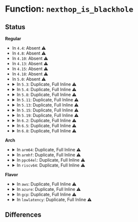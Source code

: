 # Function: <code>nexthop_is_blackhole</code>

## Status
<b>Regular</b>
<ul>
<li>
In <code>4.4</code>: Absent ⚠️
</li>
<li>
In <code>4.8</code>: Absent ⚠️
</li>
<li>
In <code>4.10</code>: Absent ⚠️
</li>
<li>
In <code>4.13</code>: Absent ⚠️
</li>
<li>
In <code>4.15</code>: Absent ⚠️
</li>
<li>
In <code>4.18</code>: Absent ⚠️
</li>
<li>
In <code>5.0</code>: Absent ⚠️
</li>
<li>
<details>
<summary>In <code>5.3</code>: Duplicate, Full Inline ⚠️</summary>

**Collision:** Static Duplication

**Inline:** Full

**Transformation:** False

**Instances:**

```
In net/ipv4/fib_semantics.c (ffffffff819c9e04)
Location: include/net/nexthop.h:184
Inline: True
Inline callers:
  - net/ipv4/fib_semantics.c:fib_dump_info
```
```
In net/ipv4/fib_trie.c (ffffffff819cd2d6)
Location: include/net/nexthop.h:184
Inline: True
Inline callers:
  - net/ipv4/fib_trie.c:fib_table_lookup
```
```
In net/ipv6/route.c (ffffffff81a14227)
Location: include/net/nexthop.h:184
Inline: True
Inline callers:
  - net/ipv6/route.c:rt6_fill_node
  - net/ipv6/route.c:__ip6_route_redirect
  - net/ipv6/route.c:ip6_pol_route_lookup
  - net/ipv6/route.c:ip6_pol_route_lookup
  - net/ipv6/route.c:ip6_pol_route_lookup
  - net/ipv6/route.c:__find_rr_leaf
```
</details>
</li>
<li>
<details>
<summary>In <code>5.4</code>: Duplicate, Full Inline ⚠️</summary>

**Collision:** Static Duplication

**Inline:** Full

**Transformation:** False

**Instances:**

```
In net/ipv4/fib_semantics.c (ffffffff81a009c4)
Location: include/net/nexthop.h:184
Inline: True
Inline callers:
  - net/ipv4/fib_semantics.c:fib_dump_info
```
```
In net/ipv4/fib_trie.c (ffffffff81a03e24)
Location: include/net/nexthop.h:184
Inline: True
Inline callers:
  - net/ipv4/fib_trie.c:fib_table_lookup
```
```
In net/ipv6/route.c (ffffffff81a4ae17)
Location: include/net/nexthop.h:184
Inline: True
Inline callers:
  - net/ipv6/route.c:rt6_fill_node
  - net/ipv6/route.c:__ip6_route_redirect
  - net/ipv6/route.c:ip6_pol_route_lookup
  - net/ipv6/route.c:ip6_pol_route_lookup
  - net/ipv6/route.c:ip6_pol_route_lookup
  - net/ipv6/route.c:__find_rr_leaf
```
</details>
</li>
<li>
<details>
<summary>In <code>5.8</code>: Duplicate, Full Inline ⚠️</summary>

**Collision:** Static Duplication

**Inline:** Full

**Transformation:** False

**Instances:**

```
In net/ipv4/fib_semantics.c (ffffffff81aefb0f)
Location: include/net/nexthop.h:226
Inline: True
Inline callers:
  - net/ipv4/fib_semantics.c:fib_dump_info
```
```
In net/ipv4/fib_trie.c (ffffffff81af3e22)
Location: include/net/nexthop.h:226
Inline: True
Inline callers:
  - net/ipv4/fib_trie.c:fib_table_lookup
```
```
In net/ipv6/route.c (ffffffff81b4539f)
Location: include/net/nexthop.h:226
Inline: True
Inline callers:
  - net/ipv6/route.c:rt6_fill_node
  - net/ipv6/route.c:__ip6_route_redirect
  - net/ipv6/route.c:__find_rr_leaf
  - net/ipv6/route.c:rt6_device_match
  - net/ipv6/route.c:rt6_device_match
  - net/ipv6/route.c:rt6_device_match
```
</details>
</li>
<li>
<details>
<summary>In <code>5.11</code>: Duplicate, Full Inline ⚠️</summary>

**Collision:** Static Duplication

**Inline:** Full

**Transformation:** False

**Instances:**

```
In net/ipv4/fib_semantics.c (ffffffff81afca4f)
Location: include/net/nexthop.h:260
Inline: True
Inline callers:
  - net/ipv4/fib_semantics.c:fib_dump_info
```
```
In net/ipv4/fib_trie.c (ffffffff81b00ca4)
Location: include/net/nexthop.h:260
Inline: True
Inline callers:
  - net/ipv4/fib_trie.c:fib_table_lookup
```
```
In net/ipv6/route.c (ffffffff81b53d42)
Location: include/net/nexthop.h:260
Inline: True
Inline callers:
  - net/ipv6/route.c:rt6_fill_node
  - net/ipv6/route.c:__ip6_route_redirect
  - net/ipv6/route.c:__find_rr_leaf
  - net/ipv6/route.c:rt6_device_match
  - net/ipv6/route.c:rt6_device_match
  - net/ipv6/route.c:rt6_device_match
```
</details>
</li>
<li>
<details>
<summary>In <code>5.13</code>: Duplicate, Full Inline ⚠️</summary>

**Collision:** Static Duplication

**Inline:** Full

**Transformation:** False

**Instances:**

```
In net/ipv4/fib_semantics.c (ffffffff81ae824c)
Location: include/net/nexthop.h:336
Inline: True
Inline callers:
  - net/ipv4/fib_semantics.c:fib_dump_info
```
```
In net/ipv4/fib_trie.c (ffffffff81aec330)
Location: include/net/nexthop.h:336
Inline: True
Inline callers:
  - net/ipv4/fib_trie.c:fib_table_lookup
```
```
In net/ipv6/route.c (ffffffff81b41305)
Location: include/net/nexthop.h:336
Inline: True
Inline callers:
  - net/ipv6/route.c:rt6_fill_node
  - net/ipv6/route.c:__ip6_route_redirect
  - net/ipv6/route.c:__find_rr_leaf
  - net/ipv6/route.c:rt6_device_match
  - net/ipv6/route.c:rt6_device_match
  - net/ipv6/route.c:rt6_device_match
```
</details>
</li>
<li>
<details>
<summary>In <code>5.15</code>: Duplicate, Full Inline ⚠️</summary>

**Collision:** Static Duplication

**Inline:** Full

**Transformation:** False

**Instances:**

```
In net/ipv4/fib_semantics.c (ffffffff81ba818c)
Location: include/net/nexthop.h:336
Inline: True
Inline callers:
  - net/ipv4/fib_semantics.c:fib_dump_info
```
```
In net/ipv4/fib_trie.c (ffffffff81bac629)
Location: include/net/nexthop.h:336
Inline: True
Inline callers:
  - net/ipv4/fib_trie.c:fib_table_lookup
```
```
In net/ipv6/route.c (ffffffff81c08fdb)
Location: include/net/nexthop.h:336
Inline: True
Inline callers:
  - net/ipv6/route.c:rt6_fill_node
  - net/ipv6/route.c:__ip6_route_redirect
  - net/ipv6/route.c:__find_rr_leaf
  - net/ipv6/route.c:rt6_device_match
  - net/ipv6/route.c:rt6_device_match
  - net/ipv6/route.c:rt6_device_match
```
</details>
</li>
<li>
<details>
<summary>In <code>5.19</code>: Duplicate, Full Inline ⚠️</summary>

**Collision:** Static Duplication

**Inline:** Full

**Transformation:** False

**Instances:**

```
In net/ipv4/fib_semantics.c (ffffffff81d3aba5)
Location: include/net/nexthop.h:336
Inline: True
Inline callers:
  - net/ipv4/fib_semantics.c:fib_dump_info
```
```
In net/ipv4/fib_trie.c (ffffffff81d3f4a4)
Location: include/net/nexthop.h:336
Inline: True
Inline callers:
  - net/ipv4/fib_trie.c:fib_table_lookup
```
```
In net/ipv6/route.c (ffffffff81da39cf)
Location: include/net/nexthop.h:336
Inline: True
Inline callers:
  - net/ipv6/route.c:rt6_fill_node
  - net/ipv6/route.c:__ip6_route_redirect
  - net/ipv6/route.c:__find_rr_leaf
  - net/ipv6/route.c:rt6_device_match
  - net/ipv6/route.c:rt6_device_match
  - net/ipv6/route.c:rt6_device_match
```
</details>
</li>
<li>
<details>
<summary>In <code>6.2</code>: Duplicate, Full Inline ⚠️</summary>

**Collision:** Static Duplication

**Inline:** Full

**Transformation:** False

**Instances:**

```
In net/ipv4/fib_semantics.c (ffffffff81f03515)
Location: include/net/nexthop.h:336
Inline: True
Inline callers:
  - net/ipv4/fib_semantics.c:fib_dump_info
```
```
In net/ipv4/fib_trie.c (ffffffff81f0808f)
Location: include/net/nexthop.h:336
Inline: True
Inline callers:
  - net/ipv4/fib_trie.c:fib_table_lookup
```
```
In net/ipv6/route.c (ffffffff81f72e0f)
Location: include/net/nexthop.h:336
Inline: True
Inline callers:
  - net/ipv6/route.c:rt6_fill_node
  - net/ipv6/route.c:__ip6_route_redirect
  - net/ipv6/route.c:__find_rr_leaf
  - net/ipv6/route.c:rt6_device_match
  - net/ipv6/route.c:rt6_device_match
  - net/ipv6/route.c:rt6_device_match
```
</details>
</li>
<li>
<details>
<summary>In <code>6.5</code>: Duplicate, Full Inline ⚠️</summary>

**Collision:** Static Duplication

**Inline:** Full

**Transformation:** False

**Instances:**

```
In net/ipv4/fib_semantics.c (ffffffff81f62ef5)
Location: include/net/nexthop.h:336
Inline: True
Inline callers:
  - net/ipv4/fib_semantics.c:fib_dump_info
```
```
In net/ipv4/fib_trie.c (ffffffff81f67b8b)
Location: include/net/nexthop.h:336
Inline: True
Inline callers:
  - net/ipv4/fib_trie.c:fib_table_lookup
```
```
In net/ipv6/route.c (ffffffff81fd2f05)
Location: include/net/nexthop.h:336
Inline: True
Inline callers:
  - net/ipv6/route.c:rt6_fill_node
  - net/ipv6/route.c:__ip6_route_redirect
  - net/ipv6/route.c:__find_rr_leaf
  - net/ipv6/route.c:rt6_device_match
  - net/ipv6/route.c:rt6_device_match
  - net/ipv6/route.c:rt6_device_match
```
</details>
</li>
<li>
<details>
<summary>In <code>6.8</code>: Duplicate, Full Inline ⚠️</summary>

**Collision:** Static Duplication

**Inline:** Full

**Transformation:** False

**Instances:**

```
In net/ipv4/fib_semantics.c (ffffffff820294c5)
Location: include/net/nexthop.h:336
Inline: True
Inline callers:
  - net/ipv4/fib_semantics.c:fib_dump_info
```
```
In net/ipv4/fib_trie.c (ffffffff8202e16d)
Location: include/net/nexthop.h:336
Inline: True
Inline callers:
  - net/ipv4/fib_trie.c:fib_table_lookup
```
```
In net/ipv6/route.c (ffffffff820a0815)
Location: include/net/nexthop.h:336
Inline: True
Inline callers:
  - net/ipv6/route.c:rt6_fill_node
  - net/ipv6/route.c:__ip6_route_redirect
  - net/ipv6/route.c:__find_rr_leaf
  - net/ipv6/route.c:rt6_device_match
  - net/ipv6/route.c:rt6_device_match
  - net/ipv6/route.c:rt6_device_match
```
</details>
</li>
</ul>
<b>Arch</b>
<ul>
<li>
<details>
<summary>In <code>arm64</code>: Duplicate, Full Inline ⚠️</summary>

**Collision:** Static Duplication

**Inline:** Full

**Transformation:** False

**Instances:**

```
In net/ipv4/fib_semantics.c (ffff800010cb8fcc)
Location: include/net/nexthop.h:184
Inline: True
Inline callers:
  - net/ipv4/fib_semantics.c:fib_dump_info
```
```
In net/ipv4/fib_trie.c (ffff800010cbc9a8)
Location: include/net/nexthop.h:184
Inline: True
Inline callers:
  - net/ipv4/fib_trie.c:fib_table_lookup
```
```
In net/ipv6/route.c (ffff800010d0ddac)
Location: include/net/nexthop.h:184
Inline: True
Inline callers:
  - net/ipv6/route.c:rt6_fill_node
  - net/ipv6/route.c:__ip6_route_redirect
  - net/ipv6/route.c:ip6_pol_route_lookup
  - net/ipv6/route.c:ip6_pol_route_lookup
  - net/ipv6/route.c:ip6_pol_route_lookup
  - net/ipv6/route.c:__find_rr_leaf
```
</details>
</li>
<li>
<details>
<summary>In <code>armhf</code>: Duplicate, Full Inline ⚠️</summary>

**Collision:** Static Duplication

**Inline:** Full

**Transformation:** False

**Instances:**

```
In net/ipv4/fib_semantics.c (c0dc472c)
Location: include/net/nexthop.h:184
Inline: True
Inline callers:
  - net/ipv4/fib_semantics.c:fib_dump_info
```
```
In net/ipv4/fib_trie.c (c0dc8280)
Location: include/net/nexthop.h:184
Inline: True
Inline callers:
  - net/ipv4/fib_trie.c:fib_table_lookup
```
```
In net/ipv6/route.c (c0e14714)
Location: include/net/nexthop.h:184
Inline: True
Inline callers:
  - net/ipv6/route.c:rt6_fill_node
  - net/ipv6/route.c:__ip6_route_redirect
  - net/ipv6/route.c:ip6_pol_route_lookup
  - net/ipv6/route.c:ip6_pol_route_lookup
  - net/ipv6/route.c:ip6_pol_route_lookup
  - net/ipv6/route.c:__find_rr_leaf
```
</details>
</li>
<li>
<details>
<summary>In <code>ppc64el</code>: Duplicate, Full Inline ⚠️</summary>

**Collision:** Static Duplication

**Inline:** Full

**Transformation:** False

**Instances:**

```
In net/ipv4/fib_semantics.c (c000000000dd1bdc)
Location: include/net/nexthop.h:184
Inline: True
Inline callers:
  - net/ipv4/fib_semantics.c:fib_dump_info
```
```
In net/ipv4/fib_trie.c (c000000000dd677c)
Location: include/net/nexthop.h:184
Inline: True
Inline callers:
  - net/ipv4/fib_trie.c:fib_table_lookup
```
```
In net/ipv6/route.c (c000000000e39cf4)
Location: include/net/nexthop.h:184
Inline: True
Inline callers:
  - net/ipv6/route.c:rt6_fill_node
  - net/ipv6/route.c:__ip6_route_redirect
  - net/ipv6/route.c:ip6_pol_route_lookup
  - net/ipv6/route.c:ip6_pol_route_lookup
  - net/ipv6/route.c:ip6_pol_route_lookup
  - net/ipv6/route.c:__find_rr_leaf
```
</details>
</li>
<li>
<details>
<summary>In <code>riscv64</code>: Duplicate, Full Inline ⚠️</summary>

**Collision:** Static Duplication

**Inline:** Full

**Transformation:** False

**Instances:**

```
In net/ipv4/fib_semantics.c (ffffffe00080fd92)
Location: include/net/nexthop.h:184
Inline: True
Inline callers:
  - net/ipv4/fib_semantics.c:fib_dump_info
```
```
In net/ipv4/fib_trie.c (ffffffe000812dfe)
Location: include/net/nexthop.h:184
Inline: True
Inline callers:
  - net/ipv4/fib_trie.c:fib_table_lookup
```
```
In net/ipv6/route.c (ffffffe000855a74)
Location: include/net/nexthop.h:184
Inline: True
Inline callers:
  - net/ipv6/route.c:rt6_fill_node
  - net/ipv6/route.c:__ip6_route_redirect
  - net/ipv6/route.c:ip6_pol_route_lookup
  - net/ipv6/route.c:ip6_pol_route_lookup
  - net/ipv6/route.c:ip6_pol_route_lookup
  - net/ipv6/route.c:__find_rr_leaf
```
</details>
</li>
</ul>
<b>Flavor</b>
<ul>
<li>
<details>
<summary>In <code>aws</code>: Duplicate, Full Inline ⚠️</summary>

**Collision:** Static Duplication

**Inline:** Full

**Transformation:** False

**Instances:**

```
In net/ipv4/fib_semantics.c (ffffffff819a0764)
Location: include/net/nexthop.h:184
Inline: True
Inline callers:
  - net/ipv4/fib_semantics.c:fib_dump_info
```
```
In net/ipv4/fib_trie.c (ffffffff819a3bc4)
Location: include/net/nexthop.h:184
Inline: True
Inline callers:
  - net/ipv4/fib_trie.c:fib_table_lookup
```
```
In net/ipv6/route.c (ffffffff819ea4a7)
Location: include/net/nexthop.h:184
Inline: True
Inline callers:
  - net/ipv6/route.c:rt6_fill_node
  - net/ipv6/route.c:__ip6_route_redirect
  - net/ipv6/route.c:ip6_pol_route_lookup
  - net/ipv6/route.c:ip6_pol_route_lookup
  - net/ipv6/route.c:ip6_pol_route_lookup
  - net/ipv6/route.c:__find_rr_leaf
```
</details>
</li>
<li>
<details>
<summary>In <code>azure</code>: Duplicate, Full Inline ⚠️</summary>

**Collision:** Static Duplication

**Inline:** Full

**Transformation:** False

**Instances:**

```
In net/ipv4/fib_semantics.c (ffffffff8195a224)
Location: include/net/nexthop.h:184
Inline: True
Inline callers:
  - net/ipv4/fib_semantics.c:fib_dump_info
```
```
In net/ipv4/fib_trie.c (ffffffff8195d684)
Location: include/net/nexthop.h:184
Inline: True
Inline callers:
  - net/ipv4/fib_trie.c:fib_table_lookup
```
```
In net/ipv6/route.c (ffffffff819a7267)
Location: include/net/nexthop.h:184
Inline: True
Inline callers:
  - net/ipv6/route.c:rt6_fill_node
  - net/ipv6/route.c:__ip6_route_redirect
  - net/ipv6/route.c:ip6_pol_route_lookup
  - net/ipv6/route.c:ip6_pol_route_lookup
  - net/ipv6/route.c:ip6_pol_route_lookup
  - net/ipv6/route.c:__find_rr_leaf
```
</details>
</li>
<li>
<details>
<summary>In <code>gcp</code>: Duplicate, Full Inline ⚠️</summary>

**Collision:** Static Duplication

**Inline:** Full

**Transformation:** False

**Instances:**

```
In net/ipv4/fib_semantics.c (ffffffff81a0b004)
Location: include/net/nexthop.h:184
Inline: True
Inline callers:
  - net/ipv4/fib_semantics.c:fib_dump_info
```
```
In net/ipv4/fib_trie.c (ffffffff81a0e464)
Location: include/net/nexthop.h:184
Inline: True
Inline callers:
  - net/ipv4/fib_trie.c:fib_table_lookup
```
```
In net/ipv6/route.c (ffffffff81a54f27)
Location: include/net/nexthop.h:184
Inline: True
Inline callers:
  - net/ipv6/route.c:rt6_fill_node
  - net/ipv6/route.c:__ip6_route_redirect
  - net/ipv6/route.c:ip6_pol_route_lookup
  - net/ipv6/route.c:ip6_pol_route_lookup
  - net/ipv6/route.c:ip6_pol_route_lookup
  - net/ipv6/route.c:__find_rr_leaf
```
</details>
</li>
<li>
<details>
<summary>In <code>lowlatency</code>: Duplicate, Full Inline ⚠️</summary>

**Collision:** Static Duplication

**Inline:** Full

**Transformation:** False

**Instances:**

```
In net/ipv4/fib_semantics.c (ffffffff81a157e4)
Location: include/net/nexthop.h:184
Inline: True
Inline callers:
  - net/ipv4/fib_semantics.c:fib_dump_info
```
```
In net/ipv4/fib_trie.c (ffffffff81a18c92)
Location: include/net/nexthop.h:184
Inline: True
Inline callers:
  - net/ipv4/fib_trie.c:fib_table_lookup
```
```
In net/ipv6/route.c (ffffffff81a60f17)
Location: include/net/nexthop.h:184
Inline: True
Inline callers:
  - net/ipv6/route.c:rt6_fill_node
  - net/ipv6/route.c:__ip6_route_redirect
  - net/ipv6/route.c:ip6_pol_route_lookup
  - net/ipv6/route.c:ip6_pol_route_lookup
  - net/ipv6/route.c:ip6_pol_route_lookup
  - net/ipv6/route.c:__find_rr_leaf
```
</details>
</li>
</ul>

## Differences
